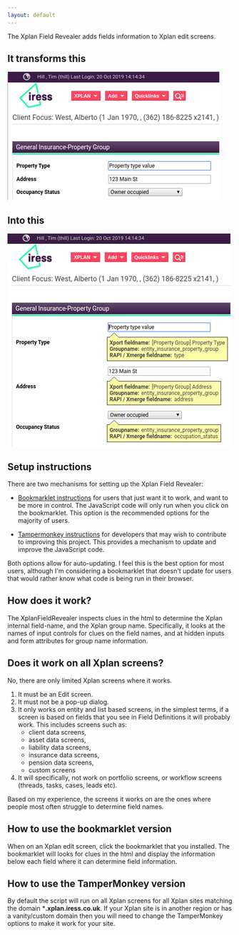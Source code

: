 ```yaml
---
layout: default
---
```


The Xplan Field Revealer adds fields information to Xplan edit screens.

## It transforms this

![before](./before.png "Before")

## Into this

![after](./after.png "After")

## Setup instructions

There are two mechanisms for setting up the Xplan Field Revealer:

* [Bookmarklet instructions](./bookmarklet.html) for users that just want it to work, and want to be more in control. The JavaScript code will only run when you click on the bookmarklet. This option is the recommended options for the majority of users.

* [Tampermonkey instructions](./TamperMonkey.html) for developers that may wish to contribute to improving this project. This provides a mechanism to update and improve the JavaScript code.

Both options allow for auto-updating. I feel this is the best option for most users, although I'm considering a bookmarklet that doesn't update for users that would rather know what code is being run in their browser.

## How does it work?

The XplanFieldRevealer inspects clues in the html to determine the Xplan internal field-name, and the Xplan group name. Specifically, it looks at the names of input controls for clues on the field names, and at hidden inputs and form attributes for group name information.

## Does it work on all Xplan screens?

No, there are only limited Xplan screens where it works.

1. It must be an Edit screen.
2. It must not be a pop-up dialog.
3. It only works on entity and list based screens, in the simplest terms, if a screen is based on fields that you see in Field Definitions it will probably work. This includes screens such as:
    * client data screens,
    * asset data screens,
    * liability data screens,
    * insurance data screens,
    * pension data screens,
    * custom screens
4. It will specifically, not work on portfolio screens, or workflow screens (threads, tasks, cases, leads etc).

Based on my experience, the screens it works on are the ones where people most often struggle to determine field names.

## How to use the bookmarklet version

When on an Xplan edit screen, click the bookmarklet that you installed. The bookmarklet will looks for clues in the html and display the information below each field where it can determine field information.

## How to use the TamperMonkey version

By default the script will run on all Xplan screens for all Xplan sites matching the domain ***.xplan.iress.co.uk**. If your Xplan site is in another region or has a vanity/custom domain then you will need to change the TamperMonkey options to make it work for your site.
